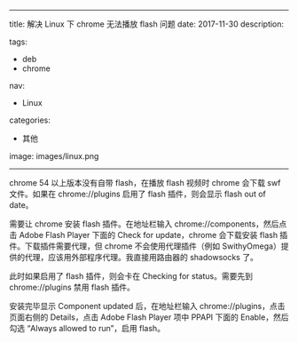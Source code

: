 ----
title: 解决 Linux 下 chrome 无法播放 flash 问题
date: 2017-11-30
description: 

tags:
- deb
- chrome

nav:
- Linux

categories:
- 其他

image: images/linux.png

----
chrome 54 以上版本没有自带 flash，在播放 flash 视频时 chrome 会下载 swf 文件。如果在 chrome://plugins 启用了 flash 插件，则会显示 flash out of date。

需要让 chrome 安装 flash 插件。在地址栏输入 chrome://components，然后点击 Adobe Flash Player 下面的 Check for update，chrome 会下载安装 flash 插件。下载插件需要代理，但 chrome 不会使用代理插件（例如 SwithyOmega）提供的代理，应该用外部程序代理。我直接用路由器的 shadowsocks 了。

此时如果启用了 flash 插件，则会卡在 Checking for status。需要先到 chrome://plugins 禁用 flash 插件。

安装完毕显示 Component updated 后，在地址栏输入 chrome://plugins，点击页面右侧的 Details，点击 Adobe Flash Player 项中 PPAPI 下面的 Enable，然后勾选 “Always allowed to run”，启用 flash。